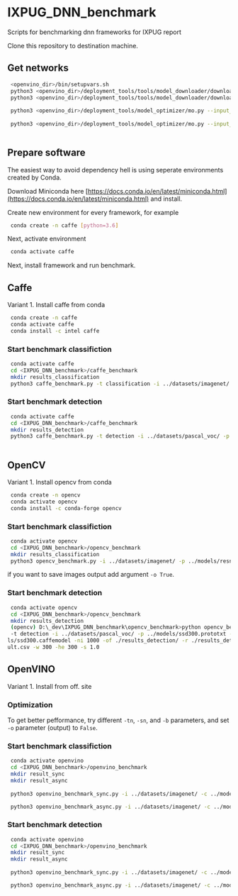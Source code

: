 # IXPUG_DNN_benchmark
Scripts for benchmarking dnn frameworks for IXPUG report

Clone this repository to destination machine.

## Get networks

```bash
 <openvino_dir>/bin/setupvars.sh
 python3 <openvino_dir>/deployment_tools/tools/model_downloader/downloader.py --output <output_folder> -- name resnet-50 
 python3 <openvino_dir>/deployment_tools/tools/model_downloader/downloader.py --output <output_folder> -- name ssd300
 
 python3 <openvino_dir>/deployment_tools/model_optimizer/mo.py --input_model <resnet50_folder>/resnet-50.caffemodel --input_proto <resnet50_folder>/resnet-50.prototxt 
 
 python3 <openvino_dir>/deployment_tools/model_optimizer/mo.py --input_model <ssd300_folder>/ssd300.caffemodel --input_proto <ssd300_folder>/ssd300.prototxt  --mean_values [104.0,117.0,123.0]
 
```

## Prepare software


The easiest way to avoid dependency hell is using seperate environments created by Conda. 

Download Miniconda here [https://docs.conda.io/en/latest/miniconda.html](https://docs.conda.io/en/latest/miniconda.html) and install.

Create new environment for every framework, for example
```bash
 conda create -n caffe [python=3.6]
```

Next, activate environment

```bash
 conda activate caffe
```

Next, install framework and run benchmark.


## Caffe

Variant 1. Install caffe from conda

```bash
 conda create -n caffe
 conda activate caffe
 conda install -c intel caffe
```

### Start benchmark classifiction

```bash
 conda activate caffe
 cd <IXPUG_DNN_benchmark>/caffe_benchmark
 mkdir results_classification
 python3 caffe_benchmark.py -t classification -i ../datasets/imagenet/ -p ../models/resnet-50.prototxt -m ../models/resnet-50.caffemodel -ni 1000 -o False -of ./results_classification/ -r ./results_classification/result.csv
```

### Start benchmark detection
```bash
 conda activate caffe
 cd <IXPUG_DNN_benchmark>/caffe_benchmark
 mkdir results_detection
 python3 caffe_benchmark.py -t detection -i ../datasets/pascal_voc/ -p ../models/ssd300.prototxt -m ../models/ssd300.caffemodel -ni 1000 -o False -of ./results_detection/ -r ./results_detection/result.csv -me [104,117,123]
 
```

## OpenCV

Variant 1. Install opencv from conda

```bash
 conda create -n opencv
 conda activate opencv
 conda install -c conda-forge opencv
```

### Start benchmark classifiction

```bash
 conda activate opencv
 cd <IXPUG_DNN_benchmark>/opencv_benchmark
 mkdir results_classification
 python3 opencv_benchmark.py -i ../datasets/imagenet/ -p ../models/resnet-50.prototxt -m ../models/resnet-50.caffemodel -ni 1000 -of ./results_classification/ -r ./results_classification/result.csv -w 224 -he 224 -s 1.0
```

if you want to save images output add argument `-o True`.

### Start benchmark detection

```bash
 conda activate opencv
 cd <IXPUG_DNN_benchmark>/opencv_benchmark
 mkdir results_detection
 (opencv) D:\_dev\IXPUG_DNN_benchmark\opencv_benchmark>python opencv_benchmark.py
 -t detection -i ../datasets/pascal_voc/ -p ../models/ssd300.prototxt -m ../mode
ls/ssd300.caffemodel -ni 1000 -of ./results_detection/ -r ./results_detection/res
ult.csv -w 300 -he 300 -s 1.0
```

## OpenVINO

Variant 1. Install from off. site

### Optimization 
To get better pefformance, try different `-tn`, `-sn`, and `-b` parameters, and set `-o` parameter (output) to `False`.

### Start benchmark classifiction

```bash
 conda activate openvino
 cd <IXPUG_DNN_benchmark>/openvino_benchmark
 mkdir result_sync
 mkdir result_async
 
 python3 openvino_benchmark_sync.py -i ../datasets/imagenet/ -c ../models/resnet-50.xml -m ../models/resnet-50.bin -ni 1000 -o False -of ./result_sync/ -r result_sync.csv -s 1.0 -w 224 -he 224 -tn 1 -sn 1 -b 1

 python3 openvino_benchmark_async.py -i ../datasets/imagenet/ -c ../models/resnet-50.xml -m ../models/resnet-50.bin -ni 1000 -o False -of ./result_async/ -r result_async.csv -s 1.0 -w 224 -he 224 -tn 1 -sn 1 -b 1
```

### Start benchmark detection

```bash
 conda activate openvino
 cd <IXPUG_DNN_benchmark>/openvino_benchmark
 mkdir result_sync
 mkdir result_async
 
 python3 openvino_benchmark_sync.py -i ../datasets/imagenet/ -c ../models/ssd300.xml -m ../models/ssd300.bin -ni 1000 -o False -of ./result_sync/ -r result_sync.csv -s 1.0 -w 300 -he 300 -tn 1 -sn 1 -b 1

 python3 openvino_benchmark_async.py -i ../datasets/imagenet/ -c ../models/ssd300.xml -m ../models/ssd300.bin -ni 1000 -o False -of ./result_async/ -r result_async.csv -s 1.0 -w 300 -he 300 -tn 1 -sn 1 -b 1
```
